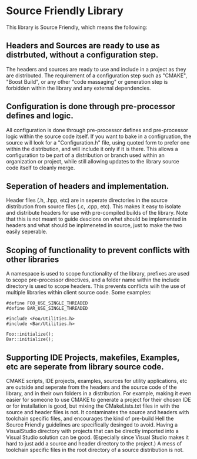 # Source Friendly Library

This library is Source Friendly, which means the following:

## Headers and Sources are ready to use as distrbuted, without a configuration step.

The headers and sources are ready to use and include in a project as they are distributed.  The requirement of a configuration step such as "CMAKE", "Boost Build", or any other "code massaging" or generation step is forbidden within the library and any external dependencies.

## Configuration is done through pre-processor defines and logic.

All configuration is done through pre-processor defines and pre-processor logic within the source code itself.  If you want to bake in a configruation, the source will look for a "Configuration.h" file, using quoted form to prefer one within the distribution, and will include it only if it is there.  This allows a configuration to be part of a distribution or branch used within an organization or project, while still allowing updates to the library source code itself to cleanly merge.

## Seperation of headers and implementation.

Header files (.h, .hpp, etc) are in seperate directories in the source distribution from source files (.c, .cpp, etc).  This makes it easy to isolate and distribute headers for use with pre-compiled builds of the library.  Note that this is not meant to guide descions on whet should be implemented in headers and what should be inplmeneted in source, just to make the two easily seperable.

## Scoping of functionality to prevent conflicts with other libraries

A namespace is used to scope functionality of the library, prefixes are used to scope pre-processor directives, and a folder name within the include directory is used to scope headers.  This prevents conflicts wiih the use of multiple libraries within client source code.  Some examples:

    #define FOO_USE_SINGLE_THREADED
    #define BAR_USE_SINGLE_THREADED

    #include <Foo/Utilities.h>
    #include <Bar/Utilities.h>

    Foo::initialize();
    Bar::initialize();

## Supporting IDE Projects, makefiles, Examples, etc are seperate from library source code.

CMAKE scripts, IDE projects, examples, sources for utility applications, etc are outside and seperate from the headers and the source code of the library, and in their own folders in a distribution.  For example, making it even easier for someone to use CMAKE to generate a project for their chosen IDE or for installation is good, but mixing the CMakeLists.txt files in with the source and header files is not.  It contaminates the source and headers with toolchain specific files, and encourages the kind of pre-build Hell the Source Friendly guidelines are specifically desinged to avoid.  Having a VisualStudio directory with projects that can be directly imported into a Visual Studio solution can be good.  (Especially since Visual Studio makes it hard to just add a source and header directory to the project.)  A mess of toolchain specific files in the root directory of a source distribution is not.